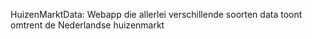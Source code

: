 HuizenMarktData: Webapp die allerlei verschillende soorten data toont omtrent de Nederlandse huizenmarkt
